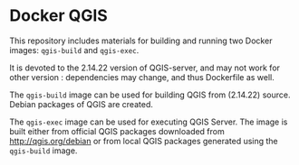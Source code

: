 # Docker QGIS

This repository includes materials for building and running two Docker images: `qgis-build` and
`qgis-exec`.

It is devoted to the 2.14.22 version of QGIS-server, and may not work for other version : dependencies may change, and thus Dockerfile as well.

The `qgis-build` image can be used for building QGIS from (2.14.22) source. Debian packages of QGIS are
created.

The `qgis-exec` image can be used for executing QGIS Server. The image is built either from official
QGIS packages downloaded from http://qgis.org/debian or from local QGIS packages generated using the
`qgis-build` image.
